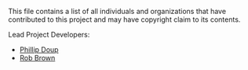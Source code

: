 This file contains a list of all individuals and organizations that have 
contributed to this project and may have copyright claim to its contents.

Lead Project Developers: 
  - [Phillip Doup](https://github.com/douppc) 
  - [Rob Brown](https://github.com/rebpdx)